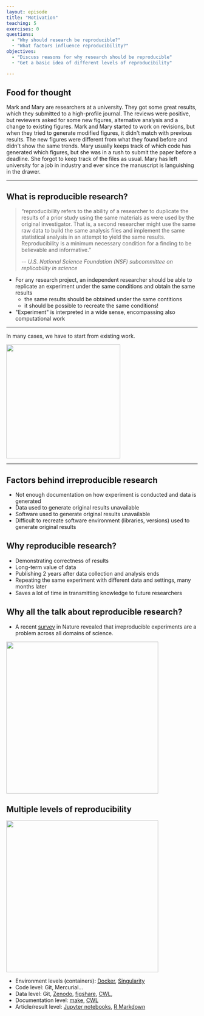 ```yaml
---
layout: episode
title: "Motivation"
teaching: 5
exercises: 0
questions:
  - "Why should research be reproducible?"
  - "What factors influence reproducibility?"
objectives:
  - "Discuss reasons for why research should be reproducible"
  - "Get a basic idea of different levels of reproducibility"   

---
```


## Food for thought

Mark and Mary are researchers at a university. They got some great results, which they submitted to a high-profile journal. The reviews were positive, but reviewers asked for some new figures, alternative analysis and a change to existing figures.
Mark and Mary started to work on revisions, but when they tried to generate modified figures, it didn't match with previous results. The new figures were different from what they found before and didn't show the same trends. Mary usually keeps track of which code has generated which figures, but she was in a rush to submit the paper before a deadline. She forgot to keep track of the files as usual.
Mary has left university for a job in industry and ever since the manuscript is languishing in the drawer.
  
---

## What is reproducible research?

> “reproducibility refers to the ability of a researcher to duplicate the results of a prior study using the same materials as were used by the original investigator. That is, a second researcher might use the same raw data to build the same analysis files and implement the same statistical analysis in an attempt to yield the same results. Reproducibility is a minimum necessary condition for a finding to be believable and informative.” 
>
> -- <cite> U.S. National Science Foundation (NSF) subcommittee on replicability in science</cite>

- For any research project, an independent researcher should be able to replicate an experiment under the same conditions and obtain the same results
  - the same results should be obtained under the same contitions
  - it should be possible to recreate the same conditions!
- "Experiment" is interpreted in a wide sense, encompassing also computational work

---

In many cases, we have to start from existing work.

<img src="/reproducible-research/img/research_comic_phd.gif" style="height: 300px;"/>

---

## Factors behind irreproducible research 

- Not enough documentation on how experiment is conducted and data is generated 
- Data used to generate original results unavailable
- Software used to generate original results unavailable
- Difficult to recreate software environment (libraries, versions) used to generate original results


## Why reproducible research?

 - Demonstrating correctness of results
 - Long-term value of data
 - Publishing 2 years after data collection and analysis ends
 - Repeating the same experiment with different data and settings, many months later 
 - Saves a lot of time in transmitting knowledge to future researchers
   
<!--
   <img src="/reproducible-research/img/reproducibility_figure.jpg" style="height: 200px;"/>
-->
   
## Why all the talk about reproducible research?
   - A recent [survey](http://www.nature.com/news/1-500-scientists-lift-the-lid-on-reproducibility-1.19970) in Nature revealed that irreproducible experiments are a problem across all domains of science.
 
 <img src="/reproducible-research/img/reproducibility_nature.png" style="height: 400px;"/>
   
 
## Multiple levels of reproducibility

<img src="/reproducible-research/img/reproducibility_tools.png" style="height: 400px;"/>

- Environment levels (containers): [Docker](https://docs.docker.com/), 
  [Singularity](http://singularity.lbl.gov)
- Code level: Git, Mercurial...
- Data level: Git, [Zenodo](https://zenodo.org/), [figshare](https://figshare.com/),
  [CWL](http://www.commonwl.org/),
- Documentation level: [make](https://www.gnu.org/software/make/), [CWL](http://www.commonwl.org/)
- Article/result level: [Jupyter notebooks](http://jupyter.org/), [R Markdown](http://rmarkdown.rstudio.com/)
 
   
   
